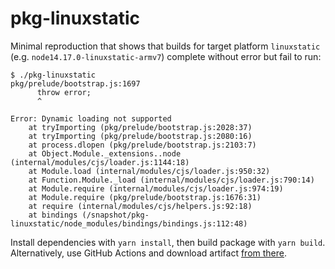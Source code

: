 # pkg-linuxstatic

Minimal reproduction that shows that builds for target platform `linuxstatic`
(e.g. `node14.17.0-linuxstatic-armv7`) complete without error but fail to run:

```
$ ./pkg-linuxstatic
pkg/prelude/bootstrap.js:1697
      throw error;
      ^

Error: Dynamic loading not supported
    at tryImporting (pkg/prelude/bootstrap.js:2028:37)
    at tryImporting (pkg/prelude/bootstrap.js:2080:16)
    at process.dlopen (pkg/prelude/bootstrap.js:2103:7)
    at Object.Module._extensions..node (internal/modules/cjs/loader.js:1144:18)
    at Module.load (internal/modules/cjs/loader.js:950:32)
    at Function.Module._load (internal/modules/cjs/loader.js:790:14)
    at Module.require (internal/modules/cjs/loader.js:974:19)
    at Module.require (pkg/prelude/bootstrap.js:1676:31)
    at require (internal/modules/cjs/helpers.js:92:18)
    at bindings (/snapshot/pkg-linuxstatic/node_modules/bindings/bindings.js:112:48)
```

Install dependencies with `yarn install`, then build package with `yarn build`.
Alternatively, use GitHub Actions and download artifact [from there](https://github.com/sgoll/pkg-linuxstatic/actions).
